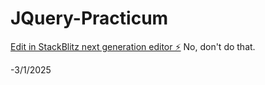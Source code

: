 # JQuery-Practicum

[Edit in StackBlitz next generation editor ⚡️](https://stackblitz.com/~/github.com/Jumbleniter/JQuery-Practicum)
No, don't do that.

-3/1/2025
